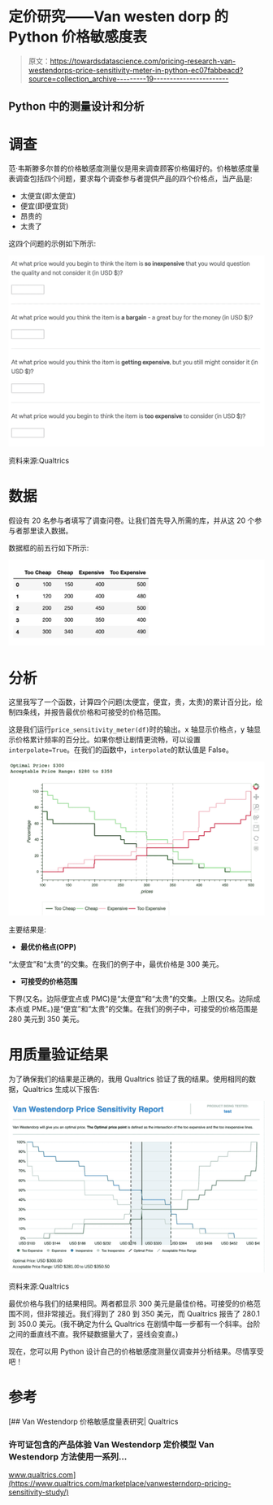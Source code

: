 # 定价研究——Van westen dorp 的 Python 价格敏感度表

> 原文：<https://towardsdatascience.com/pricing-research-van-westendorps-price-sensitivity-meter-in-python-ec07fabbeacd?source=collection_archive---------19----------------------->

## Python 中的测量设计和分析

# 调查

范·韦斯滕多尔普的价格敏感度测量仪是用来调查顾客价格偏好的。价格敏感度量表调查包括四个问题，要求每个调查参与者提供产品的四个价格点，当产品是:

*   太便宜(即太便宜)
*   便宜(即便宜货)
*   昂贵的
*   太贵了

这四个问题的示例如下所示:

![](img/37875d78c558aa9bff01b352328c9f9d.png)

资料来源:Qualtrics

# 数据

假设有 20 名参与者填写了调查问卷。让我们首先导入所需的库，并从这 20 个参与者那里读入数据。

数据框的前五行如下所示:

![](img/b2bd892b59c3f2aad64f5c0eb7022824.png)

# **分析**

这里我写了一个函数，计算四个问题(太便宜，便宜，贵，太贵)的累计百分比，绘制四条线，并报告最优价格和可接受的价格范围。

这是我们运行`price_sensitivity_meter(df)`时的输出。x 轴显示价格点，y 轴显示价格累计频率的百分比。如果你想让剧情更流畅，可以设置`interpolate=True`。在我们的函数中，`interpolate`的默认值是 False。

![](img/67e9b16fd2bde1768785b4836eb22a00.png)

主要结果是:

*   **最优价格点(OPP)**

“太便宜”和“太贵”的交集。在我们的例子中，最优价格是 300 美元。

*   **可接受的价格范围**

下界(又名。边际便宜点或 PMC)是“太便宜”和“太贵”的交集。上限(又名。边际成本点或 PME。)是“便宜”和“太贵”的交集。在我们的例子中，可接受的价格范围是 280 美元到 350 美元。

# **用质量验证结果**

为了确保我们的结果是正确的，我用 Qualtrics 验证了我的结果。使用相同的数据，Qualtrics 生成以下报告:

![](img/0270de5a0fe293ee93769c8242424ead.png)

资料来源:Qualtrics

最优价格与我们的结果相同。两者都显示 300 美元是最佳价格。可接受的价格范围不同，但非常接近。我们得到了 280 到 350 美元，而 Qualtrics 报告了 280.1 到 350.0 美元。(我不确定为什么 Qualtrics 在剧情中每一步都有一个斜率。台阶之间的垂直线不直。我怀疑数据量大了，竖线会变直。)

现在，您可以用 Python 设计自己的价格敏感度测量仪调查并分析结果。尽情享受吧！

# 参考

[](https://www.qualtrics.com/marketplace/vanwesterndorp-pricing-sensitivity-study/) [## Van Westendorp 价格敏感度量表研究| Qualtrics

### 许可证包含的产品体验 Van Westendorp 定价模型 Van Westendorp 方法使用一系列…

www.qualtrics.com](https://www.qualtrics.com/marketplace/vanwesterndorp-pricing-sensitivity-study/)